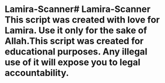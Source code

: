 # Lamira-Scanner# Lamira-Scanner This script was created with love for Lamira. Use it only for the sake of Allah.This script was created for educational purposes. Any illegal use of it will expose you to legal accountability.
